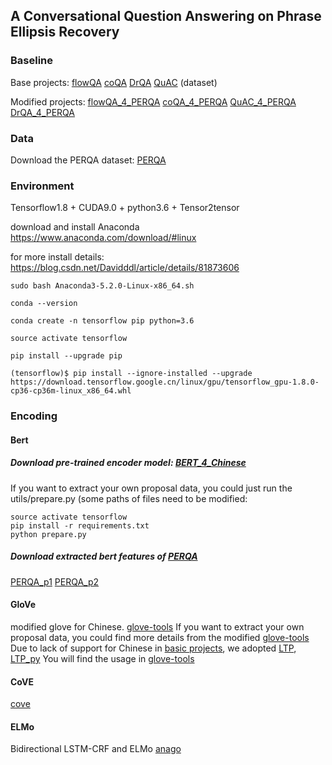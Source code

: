 ## A Conversational Question Answering on Phrase Ellipsis Recovery

### Baseline
Base projects:
[flowQA](https://github.com/momohuang/FlowQA)
[coQA](https://github.com/stanfordnlp/coqa-baselines)
[DrQA](https://github.com/facebookresearch/DrQA)
[QuAC](http://quac.ai/) (dataset)

Modified projects:
[flowQA_4_PERQA](https://github.com/Daviddddl/FlowQA)
[coQA_4_PERQA](https://github.com/Daviddddl/FlowQA/blob/master/QA_model/model_CoQA.py)
[QuAC_4_PERQA](https://github.com/Daviddddl/FlowQA/blob/master/QA_model/model_QuAC.py)
[DrQA_4_PERQA](https://github.com/Daviddddl/DrQA)


### Data

Download the PERQA dataset: [PERQA](https://drive.google.com/open?id=1_KP3YOeCrpwuV8Qecq2RXyBvPkwso-7-)


### Environment

Tensorflow1.8 + CUDA9.0 + python3.6 + Tensor2tensor

  
  download and install Anaconda 
  https://www.anaconda.com/download/#linux
  
  for more install details: 
  https://blog.csdn.net/Davidddl/article/details/81873606
  
```
sudo bash Anaconda3-5.2.0-Linux-x86_64.sh

conda --version

conda create -n tensorflow pip python=3.6

source activate tensorflow

pip install --upgrade pip

(tensorflow)$ pip install --ignore-installed --upgrade https://download.tensorflow.google.cn/linux/gpu/tensorflow_gpu-1.8.0-cp36-cp36m-linux_x86_64.whl
```


### Encoding

#### Bert
##### Download pre-trained encoder model: [BERT_4_Chinese](https://storage.googleapis.com/bert_models/2018_11_03/chinese_L-12_H-768_A-12.zip) 
If you want to extract your own proposal data, you could just run the utils/prepare.py (some paths of files need to be modified:
```shell
source activate tensorflow
pip install -r requirements.txt
python prepare.py
```
##### Download extracted bert features of [PERQA](https://drive.google.com/open?id=1_KP3YOeCrpwuV8Qecq2RXyBvPkwso-7-)
[PERQA_p1](https://drive.google.com/open?id=1yP0mbo2DI7X-CujPpAJ_TWnxM6niOqBY)
[PERQA_p2](https://drive.google.com/open?id=1yP0mbo2DI7X-CujPpAJ_TWnxM6niOqBY)


#### GloVe
modified glove for Chinese. [glove-tools](https://github.com/Daviddddl/glove-tools)
If you want to extract your own proposal data, you could find more details from the modified [glove-tools](https://github.com/Daviddddl/glove-tools)
Due to lack of support for Chinese in [basic projects](https://github.com/maciejkula/glove-python), we adopted [LTP](https://github.com/HIT-SCIR/ltp), [LTP_py](https://github.com/HIT-SCIR/pyltp)
You will find the usage in [glove-tools](https://github.com/Daviddddl/glove-tools)

#### CoVE
[cove](https://github.com/salesforce/cove)


#### ELMo
Bidirectional LSTM-CRF and ELMo
[anago](https://github.com/Hironsan/anago)
